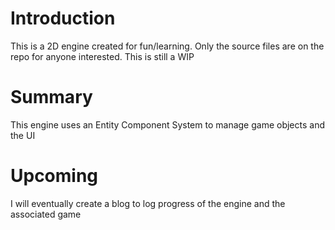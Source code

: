 # Introduction

This is a 2D engine created for fun/learning. Only the source files are on the repo for anyone interested. This is still a WIP

# Summary
This engine uses an Entity Component System to manage game objects and the UI


# Upcoming

I will eventually create a blog to log progress of the engine and the associated game
